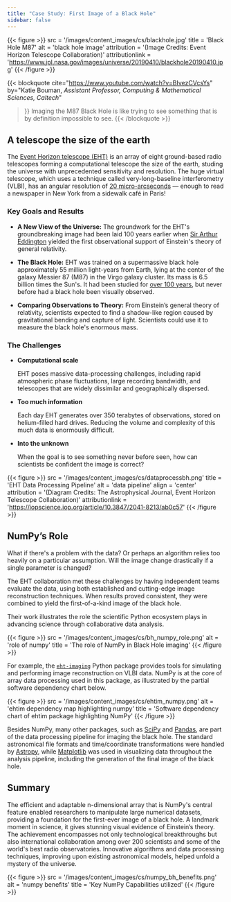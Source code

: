 ```yaml
---
title: "Case Study: First Image of a Black Hole"
sidebar: false
---
```


{{< figure >}}
src = '/images/content_images/cs/blackhole.jpg'
title = 'Black Hole M87'
alt = 'black hole image'
attribution = '(Image Credits: Event Horizon Telescope Collaboration)'
attributionlink = 'https://www.jpl.nasa.gov/images/universe/20190410/blackhole20190410.jpg'
{{< /figure >}}

{{< blockquote
    cite="https://www.youtube.com/watch?v=BIvezCVcsYs"
    by="Katie Bouman, *Assistant Professor, Computing & Mathematical Sciences, Caltech*"
>}}
Imaging the M87 Black Hole is like trying to see something that is by definition impossible to see.
{{< /blockquote >}}

## A telescope the size of the earth

The [Event Horizon telescope (EHT)](https://eventhorizontelescope.org) is an
array of eight ground-based radio telescopes forming a computational telescope
the size of the earth, studing the universe with unprecedented
sensitivity and resolution.  The huge virtual telescope,  which uses a technique
called very-long-baseline interferometry (VLBI), has an angular resolution of
[20 micro-arcseconds][resolution] — enough to read a newspaper in New York
from a sidewalk café in Paris!

[resolution]: https://eventhorizontelescope.org/press-release-april-10-2019-astronomers-capture-first-image-black-hole

### Key Goals and Results

* **A New View of the Universe:**
  The groundwork for the EHT's groundbreaking image had been laid 100 years
  earlier when [Sir Arthur Eddington][eddington] yielded the first
  observational support of Einstein's theory of general relativity.

* **The Black Hole:** EHT was trained on a supermassive black hole
  approximately 55 million light-years from Earth, lying at the center
  of the galaxy Messier 87 (M87) in the Virgo galaxy cluster. Its mass is
  6.5 billion times the Sun's. It had been studied for
  [over 100 years](https://www.jpl.nasa.gov/news/news.php?feature=7385), but never before
  had a black hole been visually observed.

* **Comparing Observations to Theory:** From Einstein’s general theory of
  relativity, scientists expected to find a shadow-like region caused by
  gravitational bending and capture of light. Scientists could
  use it to measure the black hole's enormous mass.

[eddington]: https://en.wikipedia.org/wiki/Eddington_experiment

### The Challenges

* **Computational scale**

    EHT poses massive data-processing challenges, including rapid atmospheric
    phase fluctuations, large recording bandwidth, and telescopes that are
    widely dissimilar and geographically dispersed.

* **Too much information**

    Each day EHT generates over 350 terabytes of observations, stored on
    helium-filled hard drives. Reducing the volume and complexity of this much
    data is enormously difficult.

* **Into the unknown**

    When the goal is to see something never before seen, how can scientists be
    confident the image is correct?

{{< figure >}}
src = '/images/content_images/cs/dataprocessbh.png'
title = 'EHT Data Processing Pipeline'
alt = 'data pipeline'
align = 'center'
attribution = '(Diagram Credits: The Astrophysical Journal, Event Horizon Telescope Collaboration)'
attributionlink = 'https://iopscience.iop.org/article/10.3847/2041-8213/ab0c57'
{{< /figure >}}

## NumPy’s Role

What if there's a problem with the data? Or perhaps an algorithm relies too
heavily on a particular assumption. Will the image change drastically if a
single parameter is changed?

The EHT collaboration met these challenges by having independent teams
evaluate the data, using both established and cutting-edge image reconstruction
techniques. When results proved consistent, they were combined to yield the
first-of-a-kind image of the black hole.

Their work illustrates the role the scientific Python ecosystem plays in
advancing science through collaborative data analysis.

{{< figure >}}
src = '/images/content_images/cs/bh_numpy_role.png'
alt = 'role of numpy'
title = 'The role of NumPy in Black Hole imaging'
{{< /figure >}}

For example, the [`eht-imaging`][ehtim] Python package provides tools for
simulating and performing image reconstruction on VLBI data.
NumPy is at the core of array data processing used
in this package, as illustrated by the partial software
dependency chart below.

{{< figure >}}
src = '/images/content_images/cs/ehtim_numpy.png'
alt = 'ehtim dependency map highlighting numpy'
title = 'Software dependency chart of ehtim package highlighting NumPy'
{{< /figure >}}

[ehtim]: https://github.com/achael/eht-imaging

Besides NumPy, many other packages, such as
[SciPy](https://www.scipy.org) and [Pandas](https://pandas.io), are part of the
data processing pipeline for imaging the black hole.
The standard astronomical file formats and time/coordinate transformations
were handled by [Astropy][astropy], while [Matplotlib][mpl] was used
in visualizing data throughout the analysis pipeline, including the generation
of the final image of the black hole.

[astropy]: https://www.astropy.org/
[mpl]: https://matplotlib.org/

## Summary

The efficient and adaptable n-dimensional array that is NumPy's central feature
enabled researchers to manipulate large numerical datasets, providing a
foundation for the first-ever image of a black hole. A landmark moment in
science, it gives stunning visual evidence of Einstein’s theory. The
achievement encompasses not only technological breakthroughs but also
international collaboration among over 200 scientists and some of the world's
best radio observatories.  Innovative algorithms and data processing
techniques, improving upon existing astronomical models, helped unfold a
mystery of the universe.

{{< figure >}}
src = '/images/content_images/cs/numpy_bh_benefits.png'
alt = 'numpy benefits'
title = 'Key NumPy Capabilities utilized'
{{< /figure >}}
